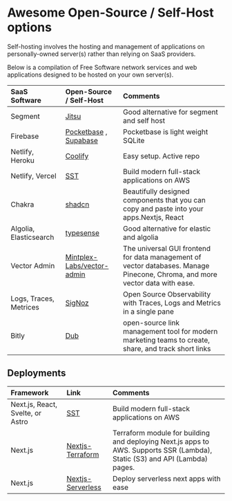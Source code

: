 # Awesome Open-Source / Self-Host options
Self-hosting involves the hosting and management of applications on personally-owned server(s) rather than relying on SaaS providers.

Below is a compilation of Free Software network services and web applications designed to be hosted on your own server(s).

| SaaS Software | Open-Source / Self-Host | Comments |
| :---         | :---         | :---         |  
| Segment   | [Jitsu](https://www.jitsu.com) | Good alternative for segment and self host |
| Firebase   | [Pocketbase](https://www.pocketbase.io) , [Supabase](https://www.supabase.com) | Pocketbase is  light weight SQLite |
| Netlify, Heroku   | [Coolify](https://www.coolify.io) | Easy setup. Active repo |
| Netlify, Vercel   |[SST](https://www.sst.dev) | Build modern full-stack applications on AWS |
| Chakra   | [shadcn](https://ui.shadcn.com) | Beautifully designed components that you can copy and paste into your apps.Nextjs, React |
| Algolia, Elasticsearch   | [typesense](https://typesense.org) | Good alternative for elastic and algolia |
| Vector Admin   | [Mintplex-Labs/vector-admin](https://github.com/Mintplex-Labs/vector-admin) |  The universal GUI frontend for data management of vector databases. Manage Pinecone, Chroma, and more vector data with ease. |
| Logs, Traces, Metrices   | [SigNoz](https://signoz.io) | Open Source Observability with Traces, Logs and Metrics in a single pane |
| Bitly   | [Dub](https://www.dub.sh) | open-source link management tool for modern marketing teams to create, share, and track short links |


## Deployments

| Framework | Link | Comments |
| :---         | :---         | :---         |
| Next.js, React, Svelte, or Astro   | [SST](https://www.sst.dev) | Build modern full-stack applications on AWS |
| Next.js   | [Nextjs-Terraform](https://registry.terraform.io/modules/milliHQ/next-js/aws/latest) | Terraform module for building and deploying Next.js apps to AWS. Supports SSR (Lambda), Static (S3) and API (Lambda) pages. |
| Next.js   | [Nextjs-Serverless](https://www.serverless.com/plugins/serverless-nextjs-plugin) | Deploy serverless next apps with ease |

